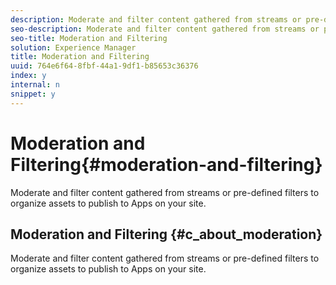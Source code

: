 ```yaml
---
description: Moderate and filter content gathered from streams or pre-defined filters to organize assets to publish to Apps on your site.
seo-description: Moderate and filter content gathered from streams or pre-defined filters to organize assets to publish to Apps on your site.
seo-title: Moderation and Filtering
solution: Experience Manager
title: Moderation and Filtering
uuid: 764e6f64-8fbf-44a1-9df1-b85653c36376
index: y
internal: n
snippet: y
---
```


# Moderation and Filtering{#moderation-and-filtering}

Moderate and filter content gathered from streams or pre-defined filters to organize assets to publish to Apps on your site.

## Moderation and Filtering {#c_about_moderation}

Moderate and filter content gathered from streams or pre-defined filters to organize assets to publish to Apps on your site.

<!-- 

c_about_moderation.dita

 -->

